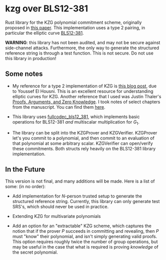 # kzg over BLS12-381
Rust library for the KZG polynomial commitment scheme, originally proposed in [this paper](http://cacr.uwaterloo.ca/techreports/2010/cacr2010-10.pdf). This implementation uses a type 2 pairing, in particular the elliptic curve [BLS12-381](https://hackmd.io/@benjaminion/bls12-381).

**WARNING**: this library has not been audited, and may not be secure against side-channel attacks. Furthermore, the only way to generate the structured reference string is through a test function. This is not secure. Do not use this library in production! 

## Some notes
- My reference for a type 2 implementation of KZG is [this blog post](https://ethresear.ch/t/yet-another-curve-but-the-curve-for-your-kzg/12861), due to Youssef El Housni. This is an excellent resource for understanding elliptic curves for KZG. Another reference that I used was Justin Thaler's [Proofs, Arguments, and Zero Knowledge](https://people.cs.georgetown.edu/jthaler/ProofsArgsAndZK.html). I took notes of select chapters from the manuscript. You can find them [here](https://github.com/alex-lindenbaum/Zero-knowledge-notes).

- This library uses [fullcodec_bls12_381](https://docs.rs/fullcodec-bls12_381/latest/fullcodec_bls12_381/index.html), which implements basic operations for BLS12-381 *and* multiscalar multiplication for $G_1$.

- The library can be split into the KZGProver and KZGVerifier. KZGProver let's you commit to a polynomial, and then commit to an evaluation of that polynomial at some arbitrary scalar. KZGVerifier can open/verify these commitments. Both structs rely heavily on the BLS12-381 library implementation.

## In the Future
This version is not final, and many additions will be made. Here is a list of some: (in no order):

- Add implementation for $N$-person trusted setup to generate the structured reference string. Currently, this library can only generate test SRS's, which should never be used in practice.

- Extending KZG for multivariate polynomials

- Add an option for an "extractable" KZG scheme, which captures the notion that if the prover $P$ succeeds in committing and revealing, then $P$ must "know" their polynomial, and isn't simply generating valid proofs. This option requires roughly twice the number of group operations, but may be useful in the case that what is required is proving *knowledge* of the secret polynomial.